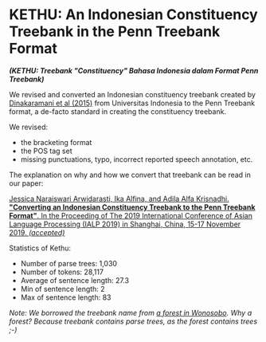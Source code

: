 # KETHU: An Indonesian Constituency Treebank in the Penn Treebank Format
<b><i>(KETHU: Treebank "Constituency" Bahasa Indonesia dalam Format Penn Treebank)</i></b>

We revised and converted an Indonesian constituency treebank created by <a href="https://github.com/famrashel/idn-treebank">Dinakaramani et al (2015)</a> from Universitas Indonesia to the Penn Treebank format, a de-facto standard in creating the constituency treebank.

We revised:
- the bracketing format
- the POS tag set
- missing punctuations, typo, incorrect reported speech annotation, etc.

The explanation on why and how we convert that treebank can be read in our paper:

<a href="https://www.researchgate.net/publication/335883745_Converting_an_Indonesian_Constituency_Treebank_to_the_Penn_Treebank_Format">Jessica Naraiswari Arwidarasti, Ika Alfina, and Adila Alfa Krisnadhi. <b>"Converting an Indonesian Constituency Treebank to the Penn Treebank Format"</b>. In the Proceeding of The 2019 International Conference of Asian Language Processing (IALP 2019) in Shanghai, China, 15-17 November 2019. <i>(accepted)</i></a>

Statistics of Kethu:
- Number of parse trees: 1,030
- Number of tokens: 28,117
- Average of sentence length: 27.3
- Min of sentence length: 2
- Max of sentence length: 83

<i>Note: We borrowed the treebank name from  <a href="http://wiki-wisata.blogspot.com/2014/08/hutan-alas-kethu-wonogiri.html">a forest in Wonosobo</a>. Why a forest? Because treebank contains parse trees, as the forest contains trees ;-) </i>

